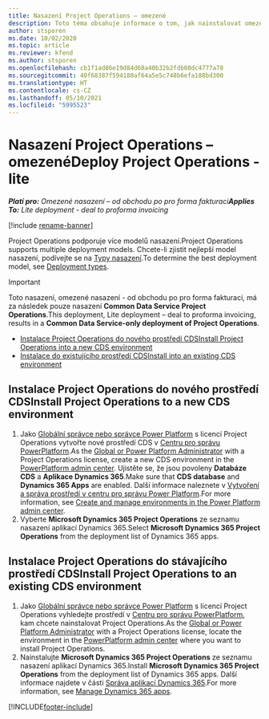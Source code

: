 ```yaml
---
title: Nasazení Project Operations – omezené
description: Toto téma obsahuje informace o tom, jak nainstalovat omezené nasazení Project Operations - od obchodu po pro forma fakturaci.
author: stsporen
ms.date: 10/02/2020
ms.topic: article
ms.reviewer: kfend
ms.author: stsporen
ms.openlocfilehash: cb1f1ad86e19d84d68a40b32b2fdb08dc4777a78
ms.sourcegitcommit: 40f68387f594180af64a5e5c748b6efa188bd300
ms.translationtype: HT
ms.contentlocale: cs-CZ
ms.lasthandoff: 05/10/2021
ms.locfileid: "5995523"
---
```

# <a name="deploy-project-operations---lite"></a><span data-ttu-id="8d0b2-103">Nasazení Project Operations – omezené</span><span class="sxs-lookup"><span data-stu-id="8d0b2-103">Deploy Project Operations - lite</span></span>

<span data-ttu-id="8d0b2-104">_**Platí pro:** Omezené nasazení – od obchodu po pro forma fakturaci_</span><span class="sxs-lookup"><span data-stu-id="8d0b2-104">_**Applies To:** Lite deployment - deal to proforma invoicing_</span></span>

[!include [rename-banner](~/includes/cc-data-platform-banner.md)]

<span data-ttu-id="8d0b2-105">Project Operations podporuje více modelů nasazení.</span><span class="sxs-lookup"><span data-stu-id="8d0b2-105">Project Operations supports multiple deployment models.</span></span> <span data-ttu-id="8d0b2-106">Chcete-li zjistit nejlepší model nasazení, podívejte se na [Typy nasazení](determine-deployment-type.md).</span><span class="sxs-lookup"><span data-stu-id="8d0b2-106">To determine the best deployment model, see [Deployment types](determine-deployment-type.md).</span></span>


> [!IMPORTANT]
> <span data-ttu-id="8d0b2-107">Toto nasazení, omezené nasazení - od obchodu po pro forma fakturaci, má za následek pouze nasazení **Common Data Service Project Operations**.</span><span class="sxs-lookup"><span data-stu-id="8d0b2-107">This deployment, Lite deployment – deal to proforma invoicing, results in a **Common Data Service-only deployment of Project Operations**.</span></span>

- [<span data-ttu-id="8d0b2-108">Instalace Project Operations do nového prostředí CDS</span><span class="sxs-lookup"><span data-stu-id="8d0b2-108">Install Project Operations into a new CDS environment</span></span>](#new)
- [<span data-ttu-id="8d0b2-109">Instalace do existujícího prostředí CDS</span><span class="sxs-lookup"><span data-stu-id="8d0b2-109">Install into an existing CDS environment</span></span>](#existing)



## <a name="install-project-operations-to-a-new-cds-environment"></a><a name="new"></a><span data-ttu-id="8d0b2-110">Instalace Project Operations do nového prostředí CDS</span><span class="sxs-lookup"><span data-stu-id="8d0b2-110">Install Project Operations to a new CDS environment</span></span>

1. <span data-ttu-id="8d0b2-111">Jako [Globální správce nebo správce Power Platform](/power-platform/admin/global-service-administrators-can-administer-without-license) s licencí Project Operations vytvořte nové prostředí CDS v [Centru pro správu PowerPlatform](https://admin.powerplatform.com).</span><span class="sxs-lookup"><span data-stu-id="8d0b2-111">As the [Global or Power Platform Administrator](/power-platform/admin/global-service-administrators-can-administer-without-license) with a Project Operations license, create a new CDS environment in the [PowerPlatform admin center](https://admin.powerplatform.com).</span></span> <span data-ttu-id="8d0b2-112">Ujistěte se, že jsou povoleny **Databáze CDS** a **Aplikace Dynamics 365**.</span><span class="sxs-lookup"><span data-stu-id="8d0b2-112">Make sure that **CDS database** and **Dynamics 365 Apps** are enabled.</span></span> <span data-ttu-id="8d0b2-113">Další informace naleznete v [Vytvoření a správa prostředí v centru pro správu Power Platform](/power-platform/admin/create-environment#create-an-environment-in-the-power-platform-admin-center).</span><span class="sxs-lookup"><span data-stu-id="8d0b2-113">For more information, see [Create and manage environments in the Power Platform admin center](/power-platform/admin/create-environment#create-an-environment-in-the-power-platform-admin-center).</span></span>
2. <span data-ttu-id="8d0b2-114">Vyberte **Microsoft Dynamics 365 Project Operations** ze seznamu nasazení aplikací Dynamics 365.</span><span class="sxs-lookup"><span data-stu-id="8d0b2-114">Select **Microsoft Dynamics 365 Project Operations** from the deployment list of Dynamics 365 apps.</span></span>


## <a name="install-project-operations-to-an-existing-cds-environment"></a><a name="existing"></a><span data-ttu-id="8d0b2-115">Instalace Project Operations do stávajícího prostředí CDS</span><span class="sxs-lookup"><span data-stu-id="8d0b2-115">Install Project Operations to an existing CDS environment</span></span>

1. <span data-ttu-id="8d0b2-116">Jako [Globální správce nebo správce Power Platform](/power-platform/admin/global-service-administrators-can-administer-without-license) s licencí Project Operations vyhledejte prostředí v [Centru pro správu PowerPlatform](https://admin.powerplatform.com), kam chcete nainstalovat Project Operations.</span><span class="sxs-lookup"><span data-stu-id="8d0b2-116">As the [Global or Power Platform Administrator](/power-platform/admin/global-service-administrators-can-administer-without-license) with a Project Operations license, locate the environment in the [PowerPlatform admin center](https://admin.powerplatform.com) where you want to install Project Operations.</span></span>
2. <span data-ttu-id="8d0b2-117">Nainstalujte **Microsoft Dynamics 365 Project Operations** ze seznamu nasazení aplikací Dynamics 365.</span><span class="sxs-lookup"><span data-stu-id="8d0b2-117">Install **Microsoft Dynamics 365 Project Operations** from the deployment list of Dynamics 365 apps.</span></span> <span data-ttu-id="8d0b2-118">Další informace najdete v části [Správa aplikací Dynamics 365](/power-platform/admin/manage-apps).</span><span class="sxs-lookup"><span data-stu-id="8d0b2-118">For more information, see [Manage Dynamics 365 apps](/power-platform/admin/manage-apps).</span></span>




[!INCLUDE[footer-include](../includes/footer-banner.md)]